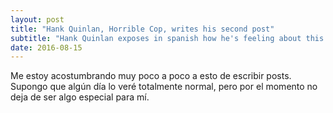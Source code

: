 ```yaml
---
layout: post
title: "Hank Quinlan, Horrible Cop, writes his second post"
subtitle: "Hank Quinlan exposes in spanish how he's feeling about this great task."
date: 2016-08-15
---
```

Me estoy acostumbrando muy poco a poco a esto de escribir posts. Supongo
que algún día lo veré totalmente normal, pero por el momento no deja de
ser algo especial para mí.